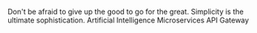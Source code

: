 Don't be afraid to give up the good to go for the great. Simplicity is the ultimate sophistication. Artificial Intelligence Microservices API Gateway
